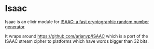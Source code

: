 Isaac
=====

Isaac is an elixir module for [ISAAC: a fast cryptographic random number generator](http://burtleburtle.net/bob/rand/isaacafa.html)

It wraps around  https://github.com/arianvp/ISAAC which is a port of the ISAAC stream cipher to platforms which have words bigger than 32 bits.


